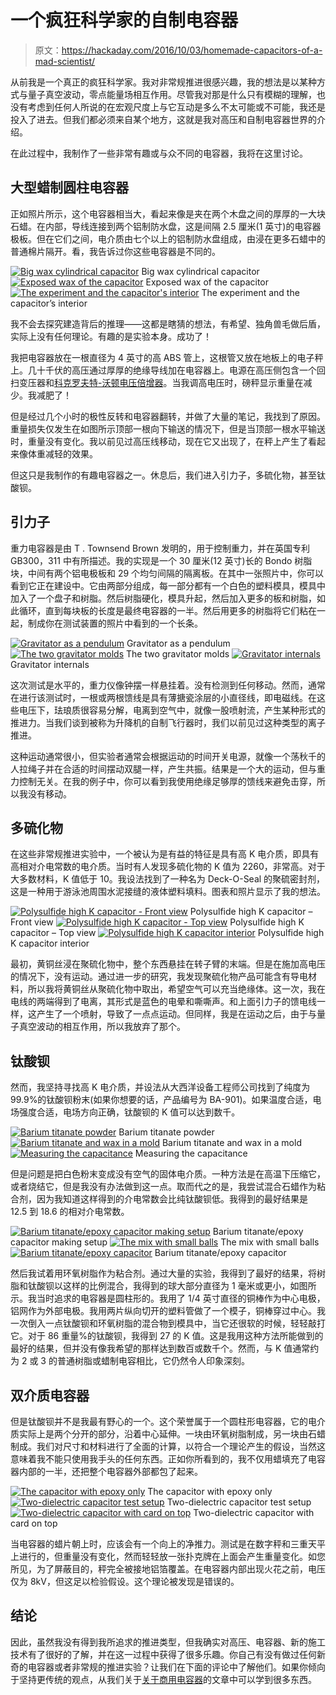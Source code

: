 # 一个疯狂科学家的自制电容器

> 原文：<https://hackaday.com/2016/10/03/homemade-capacitors-of-a-mad-scientist/>

从前我是一个真正的疯狂科学家。我对非常规推进很感兴趣，我的想法是以某种方式与量子真空波动，零点能量场相互作用。尽管我对那是什么只有模糊的理解，也没有考虑到任何人所说的在宏观尺度上与它互动是多么不太可能或不可能，我还是投入了进去。但我们都必须来自某个地方，这就是我对高压和自制电容器世界的介绍。

在此过程中，我制作了一些非常有趣或与众不同的电容器，我将在这里讨论。

## 大型蜡制圆柱电容器

正如照片所示，这个电容器相当大，看起来像是夹在两个木盘之间的厚厚的一大块石蜡。在内部，导线连接到两个铝制防水盘，这是间隔 2.5 厘米(1 英寸)的电容器极板。但在它们之间，电介质由七个以上的铝制防水盘组成，由浸在更多石蜡中的普通棉片隔开。看，我告诉过你这些电容器是不同的。

 [![Big wax cylindrical capacitor](img/090e701217027b4616759e5b3233f1b5.png "Big wax cylindrical capacitor")](https://hackaday.com/2016/10/03/homemade-capacitors-of-a-mad-scientist/big_wax_cylinder_capacitor_01_top_view_cr/) Big wax cylindrical capacitor [![Exposed wax of the capacitor](img/05d2eab64d9231c7cad965d362ed484c.png "Exposed wax of the capacitor")](https://hackaday.com/2016/10/03/homemade-capacitors-of-a-mad-scientist/big_wax_cylinder_capacitor_03_showing_wax_cr/) Exposed wax of the capacitor [![The experiment and the capacitor's interior](img/9c113c0a85c53c1702e1bc29994e90de.png "The experiment and the capacitor's interior")](https://hackaday.com/2016/10/03/homemade-capacitors-of-a-mad-scientist/8_inch_cylindrical_capacitor/) The experiment and the capacitor’s interior

我不会去探究建造背后的推理——这都是瞎猜的想法，有希望、独角兽毛做后盾，实际上没有任何理论。有趣的是实验本身。成功了！

我把电容器放在一根直径为 4 英寸的高 ABS 管上，这根管又放在地板上的电子秤上。几十千伏的高压通过厚厚的绝缘导线加在电容器上。电源在高压侧包含一个回扫变压器和[科克罗夫特-沃顿电压倍增器](http://hackaday.com/2012/02/10/cockroft-walton-multiplier-can-output-positive-or-negative-voltage/)。当我调高电压时，磅秤显示重量在减少。我减肥了！

但是经过几个小时的极性反转和电容器翻转，并做了大量的笔记，我找到了原因。重量损失仅发生在如图所示顶部一根向下输送的情况下，但是当顶部一根水平输送时，重量没有变化。我以前见过高压线移动，现在它又出现了，在秤上产生了看起来像体重减轻的效果。

但这只是我制作的有趣电容器之一。休息后，我们进入引力子，多硫化物，甚至钛酸钡。

## 引力子

重力电容器是由 T . Townsend Brown 发明的，用于控制重力，并在英国专利 GB300，311 中有所描述。我的实现是一个 30 厘米(12 英寸)长的 Bondo 树脂块，中间有两个铝电极板和 29 个均匀间隔的隔离板。在其中一张照片中，你可以看到它正在建设中。它由两部分组成，每一部分都有一个白色的塑料模具，模具中加入了一个盘子和树脂。然后树脂硬化，模具升起，然后加入更多的板和树脂，如此循环，直到每块板的长度是最终电容器的一半。然后用更多的树脂将它们粘在一起，制成你在测试装置的照片中看到的一个长条。

 [![Gravitator as a pendulum](img/a149ba87a5dac92648a92c79708769b5.png "Gravitator as a pendulum")](https://hackaday.com/2016/10/03/homemade-capacitors-of-a-mad-scientist/grmk2_pendbigpic_an/) Gravitator as a pendulum [![The two gravitator molds](img/043104d3d945b1648d195d457929908d.png "The two gravitator molds")](https://hackaday.com/2016/10/03/homemade-capacitors-of-a-mad-scientist/grmk2_startingclose_an/) The two gravitator molds [![Gravitator internals](img/e51a255e17e7120cf4a9870dd6b330cc.png "Gravitator internals")](https://hackaday.com/2016/10/03/homemade-capacitors-of-a-mad-scientist/gravitator_internals/) Gravitator internals

这次测试是水平的，重力仪像钟摆一样悬挂着。没有检测到任何移动。然而，通常在进行该测试时，一根或两根馈线是具有薄搪瓷涂层的小直径线，即电磁线。在这些电压下，珐琅质很容易分解，电离到空气中，就像一股喷射流，产生某种形式的推进力。当我们谈到被称为升降机的自制飞行器时，我们以前见过这种类型的离子推进。

这种运动通常很小，但实验者通常会根据运动的时间开关电源，就像一个荡秋千的人拉绳子并在合适的时间摆动双腿一样，产生共振。结果是一个大的运动，但与重力控制无关。在我的例子中，你可以看到我使用绝缘足够厚的馈线来避免击穿，所以我没有移动。

## 多硫化物

在这些非常规推进实验中，一个被认为是有益的特征是具有高 K 电介质，即具有高相对介电常数的电介质。当时有人发现多硫化物的 K 值为 2260，非常高。对于大多数材料，K 值低于 10。我设法找到了一种名为 Deck-O-Seal 的聚硫密封剂，这是一种用于游泳池周围水泥接缝的液体塑料填料。图表和照片显示了我的想法。

 [![Polysulfide high K capacitor - Front view](img/16e2b96d3f126d4b70867ea57f0b4684.png "Polysulfide high K capacitor - Front view")](https://hackaday.com/2016/10/03/homemade-capacitors-of-a-mad-scientist/hk1bfrnt/) Polysulfide high K capacitor – Front view [![Polysulfide high K capacitor - Top view](img/f0d537981c1b72f2300c96ef7960b3b5.png "Polysulfide high K capacitor - Top view")](https://hackaday.com/2016/10/03/homemade-capacitors-of-a-mad-scientist/hk1btop/) Polysulfide high K capacitor – Top view [![Polysulfide high K capacitor interior](img/4a568d80e93ad7d2cc547fb5667c390d.png "Polysulfide high K capacitor interior")](https://hackaday.com/2016/10/03/homemade-capacitors-of-a-mad-scientist/polysulfide_dielectric_capacitor/) Polysulfide high K capacitor interior

最初，黄铜丝浸在聚硫化物中，整个东西悬挂在转子臂的末端。但是在施加高电压的情况下，没有运动。通过进一步的研究，我发现聚硫化物产品可能含有导电材料，所以我将黄铜丝从聚硫化物中取出，希望空气可以充当绝缘体。这一次，我在电线的两端得到了电离，其形式是蓝色的电晕和嘶嘶声。和上面引力子的馈电线一样，这产生了一个喷射，导致了一点点运动。但同样，我是在运动之后，由于与量子真空波动的相互作用，所以我放弃了那个。

## 钛酸钡

然而，我坚持寻找高 K 电介质，并设法从大西洋设备工程师公司找到了纯度为 99.9%的钛酸钡粉末(如果你想要的话，产品编号为 BA-901)。如果温度合适，电场强度合适，电场方向正确，钛酸钡的 K 值可以达到数千。

 [![Barium titanate powder](img/2570c8d890e9acb4c36067ee1253b1df.png "Barium titanate powder")](https://hackaday.com/2016/10/03/homemade-capacitors-of-a-mad-scientist/batio3_aee_can/) Barium titanate powder [![Barium titanate and wax in a mold](img/23be1683e820829ebf7188656c31463e.png "Barium titanate and wax in a mold")](https://hackaday.com/2016/10/03/homemade-capacitors-of-a-mad-scientist/batio3wax1_inmold/) Barium titanate and wax in a mold [![Measuring the capacitance](img/9f5561f8e502a26108cc430ec551b42f.png "Measuring the capacitance")](https://hackaday.com/2016/10/03/homemade-capacitors-of-a-mad-scientist/batio3wax1_measuring_c_10/) Measuring the capacitance

但是问题是把白色粉末变成没有空气的固体电介质。一种方法是在高温下压缩它，或者烧结它，但是我没有办法做到这一点。取而代之的是，我尝试混合石蜡作为粘合剂，因为我知道这样得到的介电常数会比纯钛酸钡低。我得到的最好结果是 12.5 到 18.6 的相对介电常数。

 [![Barium titanate/epoxy capacitor making setup](img/7f37621027153ec331cc59c756a289e7.png "Barium titanate/epoxy capacitor making setup")](https://hackaday.com/2016/10/03/homemade-capacitors-of-a-mad-scientist/s_100415_batio3_eagerepoxy_k15_setup/) Barium titanate/epoxy capacitor making setup [![The mix with small balls](img/749afc983654f8d48a549d68a81e68bd.png "The mix with small balls")](https://hackaday.com/2016/10/03/homemade-capacitors-of-a-mad-scientist/100612_batio3_epoxy_mix/) The mix with small balls [![Barium titanate/epoxy capacitor](img/615bcf2784c6a4cd6ea4961647fdec4c.png "Barium titanate/epoxy capacitor")](https://hackaday.com/2016/10/03/homemade-capacitors-of-a-mad-scientist/diy_barium_titanate_capacitor/) Barium titanate/epoxy capacitor

然后我试着用环氧树脂作为粘合剂。通过大量的实验，我得到了最好的结果，将树脂和钛酸钡以这样的比例混合，我得到的球大部分直径为 1 毫米或更小，如图所示。我当时追求的电容器是圆柱形的。我用了 1/4 英寸直径的铜棒作为中心电极，铝网作为外部电极。我用两片纵向切开的塑料管做了一个模子，铜棒穿过中心。我一次倒入一点钛酸钡和环氧树脂的混合物到模具中，当它还很软的时候，轻轻敲打它。对于 86 重量%的钛酸钡，我得到 27 的 K 值。这是我用这种方法所能做到的最好的结果，但并没有像我希望的那样达到数百或数千个。然而，与 K 值通常约为 2 或 3 的普通树脂或蜡制电容相比，它仍然令人印象深刻。

## 双介质电容器

但是钛酸钡并不是我最有野心的一个。这个荣誉属于一个圆柱形电容器，它的电介质实际上是两个分开的部分，沿着中心延伸。一块由环氧树脂制成，另一块由石蜡制成。我们对尺寸和材料进行了全面的计算，以符合一个理论产生的假设，当然这意味着我不能只使用我手头的任何东西。正如你所看到的，我不仅用蜡填充了电容器内部的一半，还把整个电容器外部都包了起来。

 [![The capacitor with epoxy only](img/21fe2a890ff98ab414223f90c559420e.png "The capacitor with epoxy only")](https://hackaday.com/2016/10/03/homemade-capacitors-of-a-mad-scientist/cons5_bare_thruster_3_an/) The capacitor with epoxy only [![Two-dielectric capacitor test setup](img/1f7385757b2ad996dcf73ab7e8b5bacf.png "Two-dielectric capacitor test setup")](https://hackaday.com/2016/10/03/homemade-capacitors-of-a-mad-scientist/cons5_bad_exp_foil_1_an/) Two-dielectric capacitor test setup [![Two-dielectric capacitor with card on top](img/a4c34a3e5ecc4acb7ed78c5df9f57f48.png "Two-dielectric capacitor with card on top")](https://hackaday.com/2016/10/03/homemade-capacitors-of-a-mad-scientist/cons5_bad_exp_foil_3/) Two-dielectric capacitor with card on top

当电容器的蜡片朝上时，应该会有一个向上的净推力。测试是在数字秤和三重天平上进行的，但重量没有变化，然而轻轻放一张扑克牌在上面会产生重量变化。如您所见，为了屏蔽目的，秤完全被接地铝箔覆盖。在电容器内部出现火花之前，电压仅为 8kV，但这足以检验假设。这个理论被发现是错误的。

## 结论

因此，虽然我没有得到我所追求的推进类型，但我确实对高压、电容器、新的施工技术有了很好的了解，并在这一过程中获得了很多乐趣。你自己有没有做过任何新奇的电容器或者非常规的推进实验？让我们在下面的评论中了解他们。如果你倾向于坚持更传统的观点，从我们关于[关于商用电容器](http://hackaday.com/2016/06/21/capacitors-made-easy-the-hackaday-way/)的文章中可以学到很多东西。